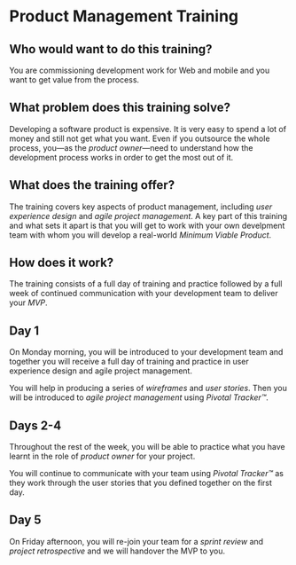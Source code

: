 # Product Management Training

## Who would want to do this training?

You are commissioning development work for Web and mobile and you want to get value from the process.

## What problem does this training solve?

Developing a software product is expensive. It is very easy to spend a lot of money and still not get what you want. Even if you outsource the whole process, you—as the *product owner*—need to understand how the development process works in order to get the most out of it.

## What does the training offer?

The training covers key aspects of product management, including *user experience design* and *agile project management*. A key part of this training and what sets it apart is that you will get to work with your own develpment team with whom you will develop a real-world *Minimum Viable Product*.

## How does it work?

The training consists of a full day of training and practice followed by a full week of continued communication with your development team to deliver your *MVP*.

## Day 1

On Monday morning, you will be introduced to your development team and together you will receive a full day of training and practice in user experience design and agile project management.

You will help in producing a series of *wireframes* and *user stories*. Then you will be introduced to *agile project management* using *Pivotal Tracker™*. 

## Days 2-4

Throughout the rest of the week, you will be able to practice what you have learnt in the role of *product owner* for your project. 

You will continue to communicate with your team using *Pivotal Tracker™* as they work through the user stories that you defined together on the first day. 

## Day 5

On Friday afternoon, you will re-join your team for a *sprint review* and *project retrospective* and we will handover the MVP to you.


